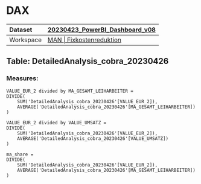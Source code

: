 



# DAX

|Dataset|[20230423_PowerBI_Dashboard_v08](./../20230423_PowerBI_Dashboard_v08.md)|
| :--- | :--- |
|Workspace|[MAN \| Fixkostenreduktion](../../Workspaces/MAN-\|-Fixkostenreduktion.md)|

## Table: DetailedAnalysis_cobra_20230426

### Measures:


```dax
VALUE_EUR_2 divided by MA_GESAMT_LEIHARBEITER = 
DIVIDE(
	SUM('DetailedAnalysis_cobra_20230426'[VALUE_EUR_2]),
	AVERAGE('DetailedAnalysis_cobra_20230426'[MA_GESAMT_LEIHARBEITER])
)
```



```dax
VALUE_EUR_2 divided by VALUE_UMSATZ = 
DIVIDE(
	SUM('DetailedAnalysis_cobra_20230426'[VALUE_EUR_2]),
	AVERAGE('DetailedAnalysis_cobra_20230426'[VALUE_UMSATZ])
)
```



```dax
ma_share = 
DIVIDE(
	SUM('DetailedAnalysis_cobra_20230426'[VALUE_EUR_2]),
	AVERAGE('DetailedAnalysis_cobra_20230426'[MA_GESAMT_LEIHARBEITER])
)
```

